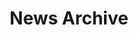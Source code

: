 ---
title: News Archive

count: 99999

# Listing view
view: community/news

# Optional banner image (relative to `assets/media/` folder).
banner:
  caption: ''
  image: ''
---